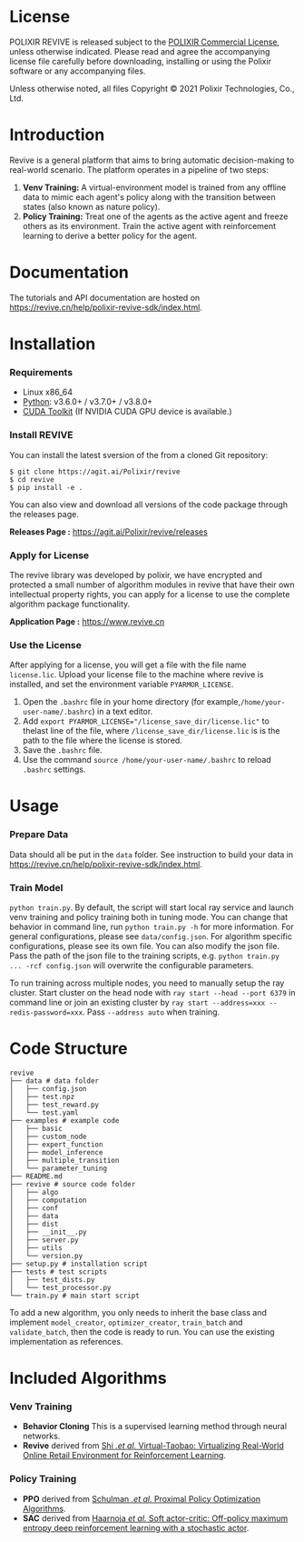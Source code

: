 # License

POLIXIR REVIVE is released subject to the [POLIXIR Commercial License](./License_en.txt), unless otherwise indicated. Please read and agree the accompanying license file carefully before downloading, installing or using the Polixir software or any accompanying files.

Unless otherwise noted, all files Copyright © 2021 Polixir Technologies, Co., Ltd.


# Introduction

Revive is a general platform that aims to bring automatic decision-making to real-world scenario.
The platform operates in a pipeline of two steps:
1. **Venv Training:** A virtual-environment model is trained from any offline data to mimic each agent's policy along with the transition between states (also known as nature policy).
2. **Policy Training:** Treat one of the agents as the active agent and freeze others as its environment. Train the active agent with reinforcement learning to derive a better policy for the agent.


# Documentation

The tutorials and API documentation are hosted on https://revive.cn/help/polixir-revive-sdk/index.html.


# Installation

### Requirements

-   Linux x86\_64
-   [Python](https://python.org/): v3.6.0+ / v3.7.0+ / v3.8.0+
-   [CUDA Toolkit](https://developer.nvidia.com/cuda-toolkit) (If NVIDIA
    CUDA GPU device is available.)

###  Install REVIVE

You can install the latest sversion of the from a cloned Git repository:

    $ git clone https://agit.ai/Polixir/revive
    $ cd revive
    $ pip install -e .

You can also view and download all versions of the code package through the releases page.

**Releases Page :** https://agit.ai/Polixir/revive/releases

###  Apply for License

The revive library was developed by polixir, we have encrypted and protected a small number of algorithm modules in 
revive that have their own intellectual property rights, you can apply for a license to use the complete algorithm 
package functionality.

**Application Page :** <https://www.revive.cn>

###  Use the License

After applying for a license, you will get a file with the file name `license.lic`.
Upload your license file to the machine where revive is installed, and set the
environment variable `PYARMOR_LICENSE`.

1.  Open the `.bashrc` file in your home directory (for example,`/home/your-user-name/.bashrc`) in a text editor.
2.  Add `export PYARMOR_LICENSE="/license_save_dir/license.lic"` to thelast line of the file, where `/license_save_dir/license.lic` is is
    the path to the file where the license is stored.
3.  Save the `.bashrc` file.
4.  Use the command `source /home/your-user-name/.bashrc` to reload `.bashrc` settings.


# Usage

###  Prepare Data
Data should all be put in the `data` folder. See instruction to build your data in https://revive.cn/help/polixir-revive-sdk/index.html.

###  Train Model
`python train.py`. By default, the script will start local ray service and launch venv training and policy training both in tuning mode. You can change that behavior in command line, run `python train.py -h` for more information. For general configurations, please see `data/config.json`. For algorithm specific configurations, please see its own file. You can also modify the json file. Pass the path of the json file to the training scripts, e.g. `python train.py ... -rcf config.json` will overwrite the configurable parameters.

To run training across multiple nodes, you need to manually setup the ray cluster. Start cluster on the head node with `ray start --head --port 6379` in command line or join an existing cluster by `ray start --address=xxx --redis-password=xxx`. Pass `--address auto` when training.


# Code Structure

```
revive
├── data # data folder
│   ├── config.json
│   ├── test.npz
│   ├── test_reward.py
│   └── test.yaml
├── examples # example code              
│   ├── basic
│   ├── custom_node
│   ├── expert_function
│   ├── model_inference
│   ├── multiple_transition
│   └── parameter_tuning
├── README.md
├── revive # source code folder
│   ├── algo
│   ├── computation
│   ├── conf
│   ├── data
│   ├── dist
│   ├── __init__.py
│   ├── server.py
│   ├── utils
│   └── version.py
├── setup.py # installation script
├── tests # test scripts
│   ├── test_dists.py
│   └── test_processor.py
└── train.py # main start script
```

To add a new algorithm, you only needs to inherit the base class and implement `model_creator`, `optimizer_creator`, `train_batch` and `validate_batch`, then the code is ready to run. You can use the existing implementation as references.


#  Included Algorithms

###  Venv Training
- **Behavior Cloning**  This is a supervised learning method through neural networks.
- **Revive** derived from [Shi *.et al.* Virtual-Taobao: Virtualizing Real-World Online Retail Environment for Reinforcement Learning](https://www.aaai.org/ojs/index.php/AAAI/article/view/4419/4297).

###  Policy Training
- **PPO** derived from [Schulman *.et al.* Proximal Policy Optimization Algorithms](https://arxiv.org/pdf/1707.06347).
- **SAC** derived from [Haarnoja *et al.* Soft actor-critic: Off-policy maximum entropy deep reinforcement learning with a stochastic actor](https://arxiv.org/abs/1801.01290).